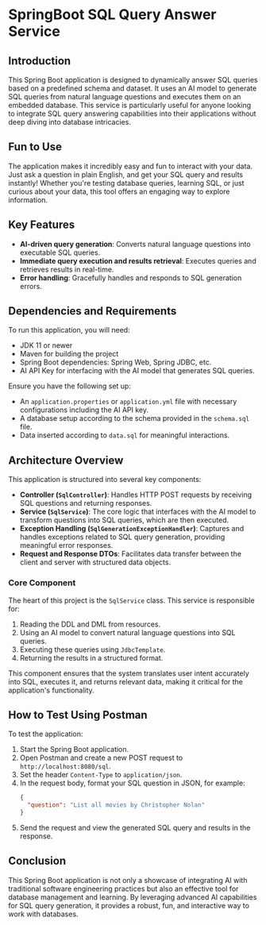 # SpringBoot SQL Query Answer Service

## Introduction
This Spring Boot application is designed to dynamically answer SQL queries based on a predefined schema and dataset. It uses an AI model to generate SQL queries from natural language questions and executes them on an embedded database. This service is particularly useful for anyone looking to integrate SQL query answering capabilities into their applications without deep diving into database intricacies.

## Fun to Use
The application makes it incredibly easy and fun to interact with your data. Just ask a question in plain English, and get your SQL query and results instantly! Whether you're testing database queries, learning SQL, or just curious about your data, this tool offers an engaging way to explore information.

## Key Features
- **AI-driven query generation**: Converts natural language questions into executable SQL queries.
- **Immediate query execution and results retrieval**: Executes queries and retrieves results in real-time.
- **Error handling**: Gracefully handles and responds to SQL generation errors.

## Dependencies and Requirements
To run this application, you will need:
- JDK 11 or newer
- Maven for building the project
- Spring Boot dependencies: Spring Web, Spring JDBC, etc.
- AI API Key for interfacing with the AI model that generates SQL queries.

Ensure you have the following set up:
- An `application.properties` or `application.yml` file with necessary configurations including the AI API key.
- A database setup according to the schema provided in the `schema.sql` file.
- Data inserted according to `data.sql` for meaningful interactions.

## Architecture Overview
This application is structured into several key components:
- **Controller (`SqlController`)**: Handles HTTP POST requests by receiving SQL questions and returning responses.
- **Service (`SqlService`)**: The core logic that interfaces with the AI model to transform questions into SQL queries, which are then executed.
- **Exception Handling (`SqlGenerationExceptionHandler`)**: Captures and handles exceptions related to SQL query generation, providing meaningful error responses.
- **Request and Response DTOs**: Facilitates data transfer between the client and server with structured data objects.

### Core Component
The heart of this project is the `SqlService` class. This service is responsible for:
1. Reading the DDL and DML from resources.
2. Using an AI model to convert natural language questions into SQL queries.
3. Executing these queries using `JdbcTemplate`.
4. Returning the results in a structured format.

This component ensures that the system translates user intent accurately into SQL, executes it, and returns relevant data, making it critical for the application's functionality.

## How to Test Using Postman
To test the application:
1. Start the Spring Boot application.
2. Open Postman and create a new POST request to `http://localhost:8080/sql`.
3. Set the header `Content-Type` to `application/json`.
4. In the request body, format your SQL question in JSON, for example:
   ```json
   {
     "question": "List all movies by Christopher Nolan"
   }
   ```
5. Send the request and view the generated SQL query and results in the response.

## Conclusion

This Spring Boot application is not only a showcase of integrating AI with traditional software engineering practices but also an effective tool for database management and learning. By leveraging advanced AI capabilities for SQL query generation, it provides a robust, fun, and interactive way to work with databases.
